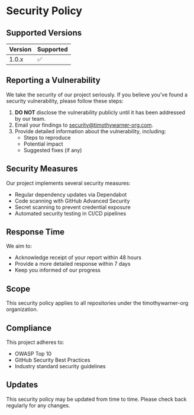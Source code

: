 # Security Policy

## Supported Versions

| Version | Supported          |
| ------- | ------------------ |
| 1.0.x   | :white_check_mark: |

## Reporting a Vulnerability

We take the security of our project seriously. If you believe you've found a security vulnerability, please follow these steps:

1. **DO NOT** disclose the vulnerability publicly until it has been addressed by our team.
2. Email your findings to [security@timothywarner-org.com](mailto:security@timothywarner-org.com).
3. Provide detailed information about the vulnerability, including:
   - Steps to reproduce
   - Potential impact
   - Suggested fixes (if any)

## Security Measures

Our project implements several security measures:

- Regular dependency updates via Dependabot
- Code scanning with GitHub Advanced Security
- Secret scanning to prevent credential exposure
- Automated security testing in CI/CD pipelines

## Response Time

We aim to:
- Acknowledge receipt of your report within 48 hours
- Provide a more detailed response within 7 days
- Keep you informed of our progress

## Scope

This security policy applies to all repositories under the timothywarner-org organization.

## Compliance

This project adheres to:
- OWASP Top 10
- GitHub Security Best Practices
- Industry standard security guidelines

## Updates

This security policy may be updated from time to time. Please check back regularly for any changes.
